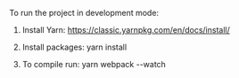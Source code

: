To run the project in development mode:

1. Install Yarn:
https://classic.yarnpkg.com/en/docs/install/

2. Install packages:
yarn install

3. To compile run:
yarn webpack --watch